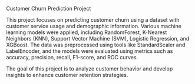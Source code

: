 Customer Churn Prediction Project

This project focuses on predicting customer churn using a dataset with customer service usage and demographic information. Various machine learning models were applied, including RandomForest, K-Nearest Neighbors (KNN), Support Vector Machine (SVM), Logistic Regression, and XGBoost. The data was preprocessed using tools like StandardScaler and LabelEncoder, and the models were evaluated using metrics such as accuracy, precision, recall, F1-score, and ROC curves.

The goal of this project is to analyze customer behavior and develop insights to enhance customer retention strategies.
